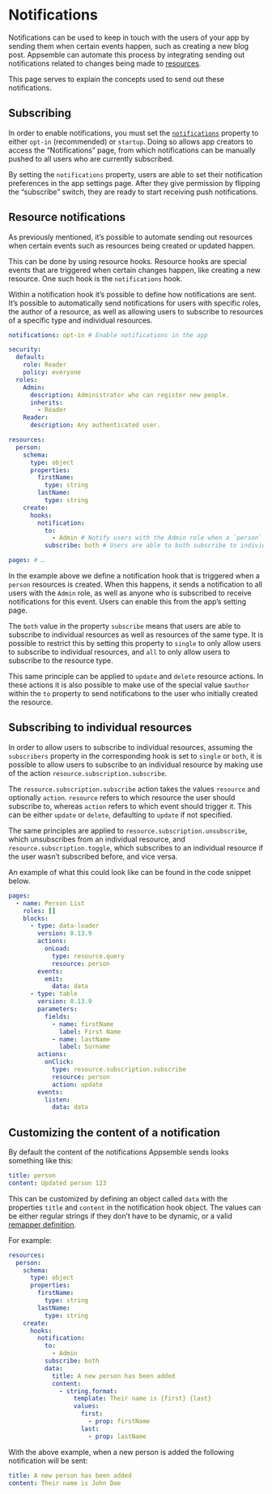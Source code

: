 # Notifications

Notifications can be used to keep in touch with the users of your app by sending them when certain
events happen, such as creating a new blog post. Appsemble can automate this process by integrating
sending out notifications related to changes being made to [resources](resources.md).

This page serves to explain the concepts used to send out these notifications.

## Subscribing

In order to enable notifications, you must set the
[`notifications`](../reference/app.md#notifications) property to either `opt-in` (recommended) or
`startup`. Doing so allows app creators to access the “Notifications” page, from which notifications
can be manually pushed to all users who are currently subscribed.

By setting the `notifications` property, users are able to set their notification preferences in the
app settings page. After they give permission by flipping the “subscribe” switch, they are ready to
start receiving push notifications.

## Resource notifications

As previously mentioned, it’s possible to automate sending out resources when certain events such as
resources being created or updated happen.

This can be done by using resource hooks. Resource hooks are special events that are triggered when
certain changes happen, like creating a new resource. One such hook is the `notifications` hook.

Within a notification hook it’s possible to define how notifications are sent. It’s possible to
automatically send notifications for users with specific roles, the author of a resource, as well as
allowing users to subscribe to resources of a specific type and individual resources.

```yaml
notifications: opt-in # Enable notifications in the app

security:
  default:
    role: Reader
    policy: everyone
  roles:
    Admin:
      description: Administrator who can register new people.
      inherits:
        - Reader
    Reader:
      description: Any authenticated user.

resources:
  person:
    schema:
      type: object
      properties:
        firstName:
          type: string
        lastName:
          type: string
    create:
      hooks:
        notification:
          to:
            - Admin # Notify users with the Admin role when a `person` resource is created.
          subscribe: both # Users are able to both subscribe to individual resources as well as all `person` resources being created.

pages: # …
```

In the example above we define a notification hook that is triggered when a `person` resources is
created. When this happens, it sends a notification to all users with the `Admin` role, as well as
anyone who is subscribed to receive notifications for this event. Users can enable this from the
app’s setting page.

The `both` value in the property `subscribe` means that users are able to subscribe to individual
resources as well as resources of the same type. It is possible to restrict this by setting this
property to `single` to only allow users to subscribe to individual resources, and `all` to only
allow users to subscribe to the resource type.

This same principle can be applied to `update` and `delete` resource actions. In these actions it is
also possible to make use of the special value `$author` within the `to` property to send
notifications to the user who initially created the resource.

## Subscribing to individual resources

In order to allow users to subscribe to individual resources, assuming the `subscribers` property in
the corresponding hook is set to `single` or `both`, it is possible to allow users to subscribe to
an individual resource by making use of the action `resource.subscription.subscribe`.

The `resource.subscription.subscribe` action takes the values `resource` and optionally `action`.
`resource` refers to which resource the user should subscribe to, whereas `action` refers to which
event should trigger it. This can be either `update` or `delete`, defaulting to `update` if not
specified.

The same principles are applied to `resource.subscription.unsubscribe`, which unsubscribes from an
individual resource, and `resource.subscription.toggle`, which subscribes to an individual resource
if the user wasn’t subscribed before, and vice versa.

An example of what this could look like can be found in the code snippet below.

```yaml
pages:
  - name: Person List
    roles: []
    blocks:
      - type: data-loader
        version: 0.13.9
        actions:
          onLoad:
            type: resource.query
            resource: person
        events:
          emit:
            data: data
      - type: table
        version: 0.13.9
        parameters:
          fields:
            - name: firstName
              label: First Name
            - name: lastName
              label: Surname
        actions:
          onClick:
            type: resource.subscription.subscribe
            resource: person
            action: update
        events:
          listen:
            data: data
```

## Customizing the content of a notification

By default the content of the notifications Appsemble sends looks something like this:

```yaml
title: person
content: Updated person 123
```

This can be customized by defining an object called `data` with the properties `title` and `content`
in the notification hook object. The values can be either regular strings if they don’t have to be
dynamic, or a valid [remapper definition](remappers.md).

For example:

```yaml
resources:
  person:
    schema:
      type: object
      properties:
        firstName:
          type: string
        lastName:
          type: string
    create:
      hooks:
        notification:
          to:
            - Admin
          subscribe: both
          data:
            title: A new person has been added
            content:
              - string.format:
                  template: Their name is {first} {last}
                  values:
                    first:
                      - prop: firstName
                    last:
                      - prop: lastName
```

With the above example, when a new person is added the following notification will be sent:

```yaml
title: A new person has been added
content: Their name is John Doe
```
